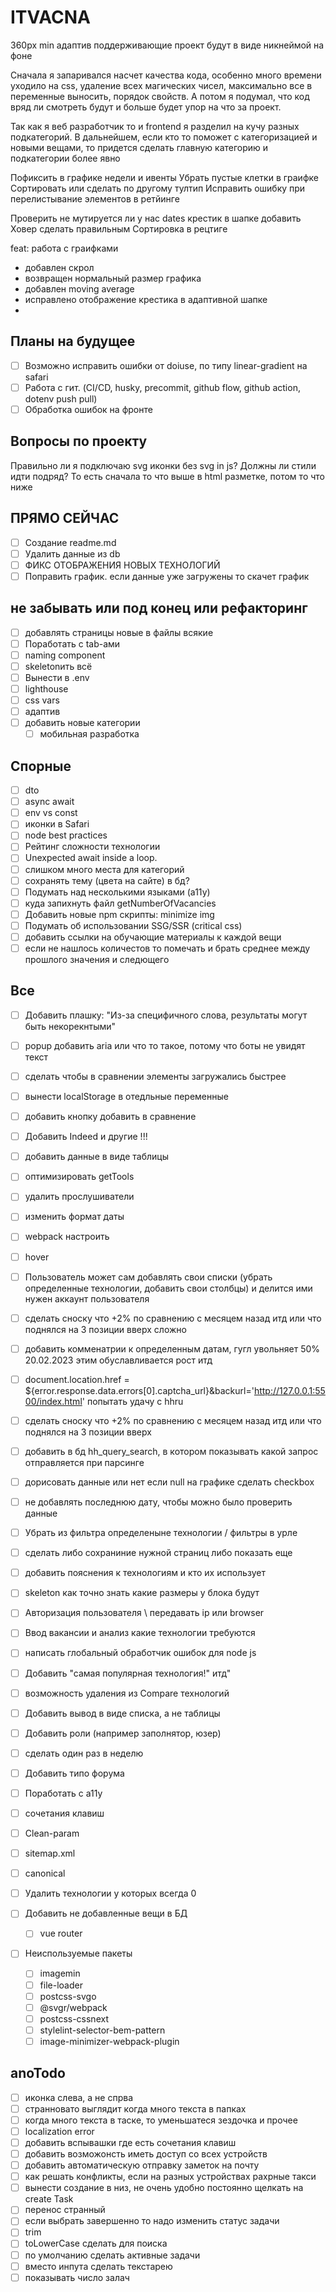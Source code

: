 # ITVACNA

360px min адаптив
поддерживающие проект будут в виде никнеймой на фоне

Сначала я запаривался насчет качества кода, особенно много времени уходило на css, удаление всех магических чисел, максимально все в переменные выносить, порядок свойств. А потом я подумал, что код вряд ли смотреть будут и больше будет упор на что за проект.

Так как я веб разработчик то и frontend я разделил на кучу разных подкатегорий. В дальнейшем, если кто то поможет с категоризацией и новыми вещами, то придется сделать главную категорию и подкатегории более явно

Пофиксить в графике недели и ивенты
Убрать пустые клетки в граифке
Сортировать или сделать по другому тултип
Исправить ошибку при перелистывание элементов в ретйинге

Проверить не мутируется ли у нас dates
крестик в шапке добавить
Ховер сделать правильным
Сортировка в рецтиге

feat: работа с граифками

- добавлен скрол
- возвращен нормальный размер графика
- добавлен moving average
- исправлено отображение крестика в адаптивной шапке
-

## Планы на будущее

- [ ] Возможно исправить ошибки от doiuse, по типу linear-gradient на safari
- [ ] Работа с гит. (CI/CD, husky, precommit, github flow, github action, dotenv push pull)
- [ ] Обработка ошибок на фронте

## Вопросы по проекту

Правильно ли я подключаю svg иконки без svg in js?
Должны ли стили идти подряд? То есть сначала то что выше в html разметке, потом то что ниже

## ПРЯМО СЕЙЧАС

- [ ] Создание readme.md
- [ ] Удалить данные из db
- [ ] ФИКС ОТОБРАЖЕНИЯ НОВЫХ ТЕХНОЛОГИЙ
- [ ] Поправить график. если данные уже загружены то скачет график

## не забывать или под конец или рефакторинг

- [ ] добавлять страницы новые в файлы всякие
- [ ] Поработать с tab-ами
- [ ] naming component
- [ ] skeletonить всё
- [ ] Вынести в .env
- [ ] lighthouse
- [ ] css vars
- [ ] адаптив
- [ ] добавить новые категории
  - [ ] мобильная разработка

## Спорные

- [ ] dto
- [ ] async await
- [ ] env vs const
- [ ] иконки в Safari
- [ ] node best practices
- [ ] Рейтинг сложности технологии
- [ ] Unexpected await inside a loop.
- [ ] слишком много места для категорий
- [ ] сохранять тему (цвета на сайте) в бд?
- [ ] Подумать над несколькими языками (a11y)
- [ ] куда запихнуть файл getNumberOfVacancies
- [ ] Добавить новые npm скрипты: minimize img
- [ ] Подумать об использовании SSG/SSR (critical css)
- [ ] добавить ссылки на обучающие материалы к каждой вещи
- [ ] если не нашлось количестов то помечать и брать среднее между прошлого значения и следющего

## Все

- [ ] Добавить плашку: "Из-за специфичного слова, результаты могут быть некорекнтыми"
- [ ] popup добавить aria или что то такое, потому что боты не увидят текст
- [ ] сделать чтобы в сравнении элементы загружались быстрее
- [ ] вынести localStorage в отедльные переменные
- [ ] добавить кнопку добавить в сравнение
- [ ] Добавить Indeed и другие !!!
- [ ] добавить данные в виде таблицы
- [ ] оптимизировать getTools
- [ ] удалить прослушиватели
- [ ] изменить формат даты
- [ ] webpack настроить
- [ ] hover

- [ ] Пользователь может сам добавлять свои списки (убрать определенные технологии, добавить свои столбцы) и делится ими нужен аккаунт пользователя
- [ ] сделать сноску что +2% по сравнению с месяцем назад итд или что поднялся на 3 позиции вверх сложно
- [ ] добавить комменатрии к определенным датам, гугл увольняет 50% 20.02.2023 этим обуславливается рост итд
- [ ] document.location.href = ${error.response.data.errors[0].captcha_url}&backurl='<http://127.0.0.1:5500/index.html>' попытать удачу с hhru
- [ ] сделать сноску что +2% по сравнению с месяцем назад итд или что поднялся на 3 позиции вверх
- [ ] добавить в бд hh_query_search, в котором показывать какой запрос отправляется при парсинге
- [ ] дорисовать данные или нет если null на графике сделать checkbox
- [ ] не добавлять последнюю дату, чтобы можно было проверить данные
- [ ] Убрать из фильтра определеныне технологии / фильтры в урле
- [ ] сделать либо сохраниние нужной страниц либо показать еще
- [ ] добавить пояснения к технологиям и кто их использует
- [ ] skeleton как точно знать какие размеры у блока будут
- [ ] Авторизация пользователя \ передавать ip или browser
- [ ] Ввод вакансии и анализ какие технологии требуются
- [ ] написать глобальный обработчик ошибок для node js
- [ ] Добавить "самая популярная технология!" итд"
- [ ] возможность удаления из Compare технологий
- [ ] Добавить вывод в виде списка, а не таблицы
- [ ] Добавить роли (например заполнятор, юзер)
- [ ] сделать один раз в неделю
- [ ] Добавить типо форума
- [ ] Поработать с a11y
- [ ] сочетания клавиш
- [ ] Clean-param
- [ ] sitemap.xml
- [ ] canonical
- [ ] Удалить технологии у которых всегда 0
- [ ] Добавить не добавленные вещи в БД
  - [ ] vue router
- [ ] Неиспользуемые пакеты
  - [ ] imagemin
  - [ ] file-loader
  - [ ] postcss-svgo
  - [ ] @svgr/webpack
  - [ ] postcss-cssnext
  - [ ] stylelint-selector-bem-pattern
  - [ ] image-minimizer-webpack-plugin

## anoTodo

- [ ] иконка слева, а не спрва
- [ ] странновато выглядит когда много текста в папках
- [ ] когда много текста в таске, то уменьшатеся зездочка и прочее
- [ ] localization error
- [ ] добавить вспывашки где есть сочетания клавиш
- [ ] добавить возможонсть иметь доступ со всех устройств
- [ ] добавить автоматическую отправку заметок на почту
- [ ] как решать конфликты, если на разных устройствах рахрные такси
- [ ] вынести создание в низ, не очень удобно постоянно щелкать на create Task
- [ ] перенос странный
- [ ] если выбрать завершенно то надо изменить статус задачи
- [ ] trim
- [ ] toLowerCase сделать для поиска
- [ ] по умолчанию сделать активные задачи
- [ ] вместо инпута сделать текстарею
- [ ] показывать число залач

